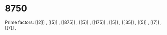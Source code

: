 # 8750

Prime factors: [[2]] , [[5]] , [[875]] , [[5]] , [[175]] , [[5]] , [[35]] , [[5]] , [[7]] , [[7]] , 